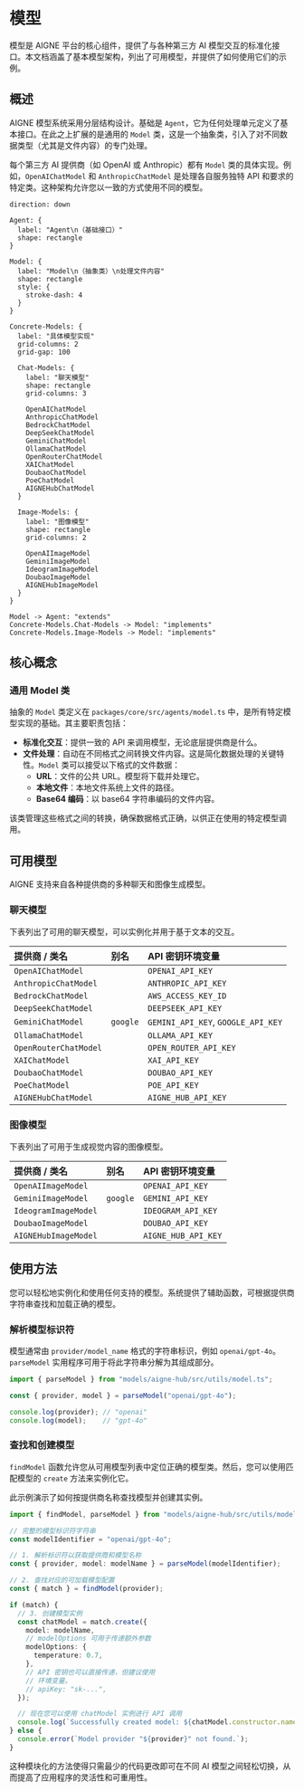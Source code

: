 # 模型

模型是 AIGNE 平台的核心组件，提供了与各种第三方 AI 模型交互的标准化接口。本文档涵盖了基本模型架构，列出了可用模型，并提供了如何使用它们的示例。

## 概述

AIGNE 模型系统采用分层结构设计。基础是 `Agent`，它为任何处理单元定义了基本接口。在此之上扩展的是通用的 `Model` 类，这是一个抽象类，引入了对不同数据类型（尤其是文件内容）的专门处理。

每个第三方 AI 提供商（如 OpenAI 或 Anthropic）都有 `Model` 类的具体实现。例如，`OpenAIChatModel` 和 `AnthropicChatModel` 是处理各自服务独特 API 和要求的特定类。这种架构允许您以一致的方式使用不同的模型。

```d2
direction: down

Agent: {
  label: "Agent\n（基础接口）"
  shape: rectangle
}

Model: {
  label: "Model\n（抽象类）\n处理文件内容"
  shape: rectangle
  style: {
    stroke-dash: 4
  }
}

Concrete-Models: {
  label: "具体模型实现"
  grid-columns: 2
  grid-gap: 100

  Chat-Models: {
    label: "聊天模型"
    shape: rectangle
    grid-columns: 3

    OpenAIChatModel
    AnthropicChatModel
    BedrockChatModel
    DeepSeekChatModel
    GeminiChatModel
    OllamaChatModel
    OpenRouterChatModel
    XAIChatModel
    DoubaoChatModel
    PoeChatModel
    AIGNEHubChatModel
  }

  Image-Models: {
    label: "图像模型"
    shape: rectangle
    grid-columns: 2

    OpenAIImageModel
    GeminiImageModel
    IdeogramImageModel
    DoubaoImageModel
    AIGNEHubImageModel
  }
}

Model -> Agent: "extends"
Concrete-Models.Chat-Models -> Model: "implements"
Concrete-Models.Image-Models -> Model: "implements"

```

## 核心概念

### 通用 Model 类

抽象的 `Model` 类定义在 `packages/core/src/agents/model.ts` 中，是所有特定模型实现的基础。其主要职责包括：

-   **标准化交互**：提供一致的 API 来调用模型，无论底层提供商是什么。
-   **文件处理**：自动在不同格式之间转换文件内容。这是简化数据处理的关键特性。`Model` 类可以接受以下格式的文件数据：
    -   **URL**：文件的公共 URL。模型将下载并处理它。
    -   **本地文件**：本地文件系统上文件的路径。
    -   **Base64 编码**：以 base64 字符串编码的文件内容。

该类管理这些格式之间的转换，确保数据格式正确，以供正在使用的特定模型调用。

## 可用模型

AIGNE 支持来自各种提供商的多种聊天和图像生成模型。

### 聊天模型

下表列出了可用的聊天模型，可以实例化并用于基于文本的交互。

| 提供商 / 类名 | 别名 | API 密钥环境变量 |
| :--- | :--- | :--- |
| `OpenAIChatModel` | | `OPENAI_API_KEY` |
| `AnthropicChatModel` | | `ANTHROPIC_API_KEY` |
| `BedrockChatModel` | | `AWS_ACCESS_KEY_ID` |
| `DeepSeekChatModel` | | `DEEPSEEK_API_KEY` |
| `GeminiChatModel` | `google` | `GEMINI_API_KEY`, `GOOGLE_API_KEY` |
| `OllamaChatModel` | | `OLLAMA_API_KEY` |
| `OpenRouterChatModel`| | `OPEN_ROUTER_API_KEY` |
| `XAIChatModel` | | `XAI_API_KEY` |
| `DoubaoChatModel` | | `DOUBAO_API_KEY` |
| `PoeChatModel` | | `POE_API_KEY` |
| `AIGNEHubChatModel` | | `AIGNE_HUB_API_KEY` |

### 图像模型

下表列出了可用于生成视觉内容的图像模型。

| 提供商 / 类名 | 别名 | API 密钥环境变量 |
| :--- | :--- | :--- |
| `OpenAIImageModel` | | `OPENAI_API_KEY` |
| `GeminiImageModel` | `google` | `GEMINI_API_KEY` |
| `IdeogramImageModel` | | `IDEOGRAM_API_KEY` |
| `DoubaoImageModel` | | `DOUBAO_API_KEY` |
| `AIGNEHubImageModel` | | `AIGNE_HUB_API_KEY` |

## 使用方法

您可以轻松地实例化和使用任何支持的模型。系统提供了辅助函数，可根据提供商字符串查找和加载正确的模型。

### 解析模型标识符

模型通常由 `provider/model_name` 格式的字符串标识，例如 `openai/gpt-4o`。`parseModel` 实用程序可用于将此字符串分解为其组成部分。

```typescript
import { parseModel } from "models/aigne-hub/src/utils/model.ts";

const { provider, model } = parseModel("openai/gpt-4o");

console.log(provider); // "openai"
console.log(model);    // "gpt-4o"
```

### 查找和创建模型

`findModel` 函数允许您从可用模型列表中定位正确的模型类。然后，您可以使用匹配模型的 `create` 方法来实例化它。

此示例演示了如何按提供商名称查找模型并创建其​​实例。

```typescript
import { findModel, parseModel } from "models/aigne-hub/src/utils/model.ts";

// 完整的模型标识符字符串
const modelIdentifier = "openai/gpt-4o";

// 1. 解析标识符以获取提供商和模型名称
const { provider, model: modelName } = parseModel(modelIdentifier);

// 2. 查找对应的可加载模型配置
const { match } = findModel(provider);

if (match) {
  // 3. 创建模型实例
  const chatModel = match.create({
    model: modelName,
    // modelOptions 可用于传递额外参数
    modelOptions: {
      temperature: 0.7,
    },
    // API 密钥也可以直接传递，但建议使用
    // 环境变量。
    // apiKey: "sk-...",
  });

  // 现在您可以使用 chatModel 实例进行 API 调用
  console.log(`Successfully created model: ${chatModel.constructor.name}`);
} else {
  console.error(`Model provider "${provider}" not found.`);
}
```

这种模块化的方法使得只需最少的代码更改即可在不同 AI 模型之间轻松切换，从而提高了应用程序的灵活性和可重用性。